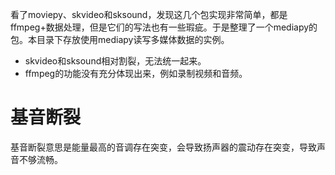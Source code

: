 看了moviepy、skvideo和sksound，发现这几个包实现非常简单，都是ffmpeg+数据处理，但是它们的写法也有一些瑕疵。于是整理了一个mediapy的包。本目录下存放使用mediapy读写多媒体数据的实例。  

* skvideo和sksound相对割裂，无法统一起来。
* ffmpeg的功能没有充分体现出来，例如录制视频和音频。 

# 基音断裂
基音断裂意思是能量最高的音调存在突变，会导致扬声器的震动存在突变，导致声音不够流畅。  